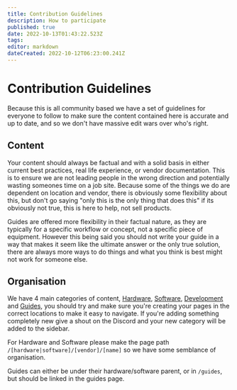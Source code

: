 ```yaml
---
title: Contribution Guidelines
description: How to participate
published: true
date: 2022-10-13T01:43:22.523Z
tags: 
editor: markdown
dateCreated: 2022-10-12T06:23:00.241Z
---
```


# Contribution Guidelines
Because this is all community based we have a set of guidelines for everyone to follow to make sure the content contained here is accurate and up to date, and so we don't have massive edit wars over who's right.

## Content
Your content should always be factual and with a solid basis in either current best practices, real life experience, or vendor documentation. This is to ensure we are not leading people in the wrong direction and potentially wasting someones time on a job site.
Because some of the things we do are dependent on location and vendor, there is obviously some flexibility about this, but don't go saying "only this is the only thing that does this" if its obviously not true, this is here to help, not sell products.

Guides are offered more flexibility in their factual nature, as they are typically for a specific workflow or concept, not a specific piece of equipment. However this being said you should not write your guide in a way that makes it seem like the ultimate answer or the only true solution, there are always more ways to do things and what you think is best might not work for someone else.

## Organisation
We have 4 main categories of content, [Hardware](/hardware), [Software](/software), [Development](/en/development) and [Guides](/guides), you should try and make sure you're creating your pages in the correct locations to make it easy to navigate. If you're adding something completely new give a shout on the Discord and your new category will be added to the sidebar.

For Hardware and Software please make the page path `/[hardware|software]/[vendor]/[name]` so we have some semblance of organisation.

Guides can either be under their hardware/software parent, or in `/guides`, but should be linked in the guides page.